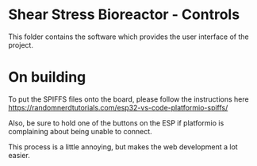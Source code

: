 # Shear Stress Bioreactor - Controls
This folder contains the software which provides the user interface of the project.

# On building
To put the SPIFFS files onto the board, please follow the instructions here https://randomnerdtutorials.com/esp32-vs-code-platformio-spiffs/

Also, be sure to hold one of the buttons on the ESP if platformio is complaining about being unable to connect.

This process is a little annoying, but makes the web development a lot easier.
